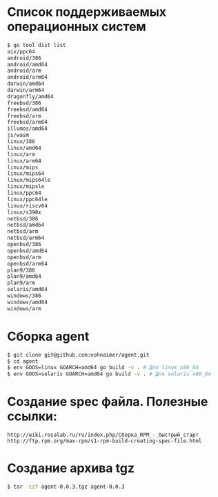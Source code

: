 # Список поддерживаемых операционных систем
```bash
$ go tool dist list
aix/ppc64
android/386
android/amd64
android/arm
android/arm64
darwin/amd64
darwin/arm64
dragonfly/amd64
freebsd/386
freebsd/amd64
freebsd/arm
freebsd/arm64
illumos/amd64
js/wasm
linux/386
linux/amd64
linux/arm
linux/arm64
linux/mips
linux/mips64
linux/mips64le
linux/mipsle
linux/ppc64
linux/ppc64le
linux/riscv64
linux/s390x
netbsd/386
netbsd/amd64
netbsd/arm
netbsd/arm64
openbsd/386
openbsd/amd64
openbsd/arm
openbsd/arm64
plan9/386
plan9/amd64
plan9/arm
solaris/amd64
windows/386
windows/amd64
windows/arm
```
# Сборка agent
```bash
$ git clone git@github.com:nohnaimer/agent.git
$ cd agent
$ env GOOS=linux GOARCH=amd64 go build -v . # Для linux x86_64
$ env GOOS=solaris GOARCH=amd64 go build -v . # Для solaris x86_64
```
# Создание spec файла. Полезные ссылки:
```link
http://wiki.rosalab.ru/ru/index.php/Сборка_RPM_-_быстрый_старт
http://ftp.rpm.org/max-rpm/s1-rpm-build-creating-spec-file.html
```
# Создание архива tgz
```bash
$ tar -czf agent-0.0.3.tgz agent-0.0.3
```